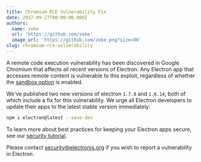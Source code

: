 ```yaml
---
title: Chromium RCE Vulnerability Fix
date: 2017-09-27T00:00:00.000Z
authors:
  name: zeke
  url: 'https://github.com/zeke'
  image_url: 'https://github.com/zeke.png?size=96'
slug: chromium-rce-vulnerability
---
```


A remote code execution vulnerability has been discovered in Google Chromium
that affects all recent versions of Electron. Any Electron app that accesses
remote content is vulnerable to this exploit, regardless of whether the
[sandbox option] is enabled.

We've published two new versions of electron `1.7.8` and `1.6.14`,
both of which include a fix for this vulnerability. We urge all Electron
developers to update their apps to the latest stable version immediately:

```sh
npm i electron@latest --save-dev
```

To learn more about best practices for keeping your Electron apps secure,
see our [security tutorial].

Please contact security@electronjs.org if you wish to report a vulnerability in
Electron.

[sandbox option]: https://electronjs.org/docs/api/sandbox-option
[security tutorial]: https://electronjs.org/docs/tutorial/security
